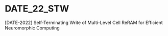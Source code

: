 # DATE_22_STW
[DATE-2022] Self-Terminating Write of Multi-Level Cell ReRAM for Efficient Neuromorphic Computing
